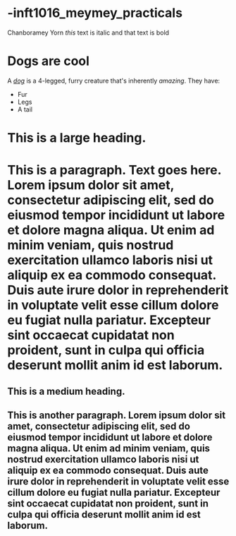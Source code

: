 # -inft1016_meymey_practicals

Chanboramey Yorn
_this_ text is italic and that text is bold
# Dogs are cool
A [_dog_](https://en.wikipedia.org/wiki/Dog) is a 4-legged, furry creature that's inherently *amazing*. They have: 
- Fur
 - Legs
 - A tail

# This is a large heading. 
# This is a paragraph. Text goes here. Lorem ipsum dolor sit amet, consectetur adipiscing elit, sed do eiusmod tempor incididunt ut labore et dolore magna aliqua. Ut enim ad minim veniam, quis nostrud exercitation ullamco laboris nisi ut aliquip ex ea commodo consequat. Duis aute irure dolor in reprehenderit in voluptate velit esse cillum dolore eu fugiat nulla pariatur. Excepteur sint occaecat cupidatat non proident, sunt in culpa qui officia deserunt mollit anim id est laborum.

## This is a medium heading. 
## This is another paragraph. Lorem ipsum dolor sit amet, consectetur adipiscing elit, sed do eiusmod tempor incididunt ut labore et dolore magna aliqua. Ut enim ad minim veniam, quis nostrud exercitation ullamco laboris nisi ut aliquip ex ea commodo consequat. Duis aute irure dolor in reprehenderit in voluptate velit esse cillum dolore eu fugiat nulla pariatur. Excepteur sint occaecat cupidatat non proident, sunt in culpa qui officia deserunt mollit anim id est laborum.

